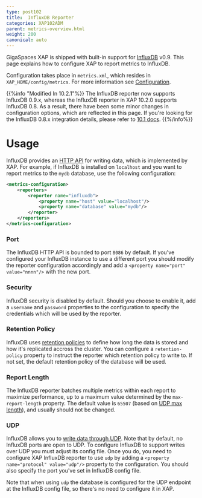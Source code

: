 ```yaml
---
type: post102
title:  InfluxDB Reporter
categories: XAP102ADM
parent: metrics-overview.html
weight: 200
canonical: auto
---
```


GigaSpaces XAP is shipped with built-in support for [InfluxDB](http://influxdb.com/) v0.9. This page explains how to configure XAP to report metrics to InfluxDB. 

Configuration takes place in `metrics.xml`, which resides in `XAP_HOME/config/metrics`. For more information see [Configuration](./metrics-configuration.html).

{{%info "Modified In 10.2.1"%}}
The InfluxDB reporter now supports InfluxDB 0.9.x, whereas the InfluxDB reporter in XAP 10.2.0 supports InfluxDB 0.8. As a result, there have been some minor changes in configuration options, which are reflected in this page. If you're looking for the InfluxDB 0.8.x integration details, please refer to [10.1 docs](../../10.1/admin/metrics-influxdb-reporter.html).
{{%/info%}}

# Usage

InfluxDB provides an [HTTP API](https://influxdb.com/docs/v0.9/guides/writing_data.html) for writing data, which is implemented by XAP. For example, if InfluxDB is installed on `localhost` and you want to report metrics to the `mydb` database, use the following configuration:

```xml
<metrics-configuration>
    <reporters>
        <reporter name="influxdb">
            <property name="host" value="localhost"/>
            <property name="database" value="mydb"/>
        </reporter>
    </reporters>
</metrics-configuration>
```

### Port

The InfluxDB HTTP API is bounded to port `8086` by default. If you've configured your InfluxDB instance to use a different port you should modify the reporter configuration accordingly and add a `<property name="port" value="nnnn"/>` with the new port.

### Security

InfluxDB security is disabled by default. Should you choose to enable it, add a `username` and `password` properties to the configuration to specify the credentials which will be used by the reporter.

### Retention Policy

InfluxDB uses [retention policies](https://influxdb.com/docs/v0.9/concepts/glossary.html#retention-policy) to define how long the data is stored and how it's replicated accross the cluster. You can configure a `retention-policy` property to instruct the reporter which retention policy to write to. If not set, the default retention policy of the database will be used.

### Report Length

The InfluxDB reporter batches multiple metrics within each report to maximize performance, up to a maximum value determined by the `max-report-length` property. The default value is `65507` (based on [UDP max length](http://en.wikipedia.org/wiki/User_Datagram_Protocol)), and usually should not be changed. 

### UDP

InfluxDB allows you to [write data through UDP](https://influxdb.com/docs/v0.9/write_protocols/udp.html). Note that by default, no InfluxDB ports are open to UDP. To configure InfluxDB to support writes over UDP you must adjust its config file. Once you do, you need to configure XAP InfluxDB reporter to use `udp` by adding a `<property name="protocol" value="udp"/>` property to the configuration. You should also specify the port you've set in InfluxDB config file.

Note that when using `udp` the database is configured for the UDP endpoint at the InfluxDB config file, so there's no need to configure it in XAP.

